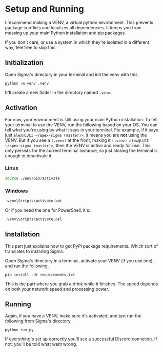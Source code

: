 # Setup and Running

I recommend making a VENV, a virtual python environment.
This prevents package conflicts and localizes all dependencies.
It keeps you from messing up your main Python installation and pip packages.

If you don't care,
or use a system in which they're isolated in a different way,
feel free to skip this.

## Initialization

Open Sigma's directory in your terminal and init the venv with this.

```
python -m venv .venv
```

It'll create a new folder in the directory named `.venv`.

## Activation

For now, your environment is still using your main Python installation.
To tell your terminal to use the VENV, run the following based on your OS.
You can tell what you're using by what it says in your terminal.
For example, if it says just `alex@LUCI ~/apex-sigma (master)>`,
it means you are **not** using the VENV.
But if you see a `(.venv)` at the front,
making it `(.venv) alex@LUCI ~/apex-sigma (master)>`,
then the VENV is active and ready for use.
This only persists for the current terminal instance,
so just closing the terminal is enough to deactivate it.

### Linux

```sh
source .venv/bin/activate
```

### Windows

```bat
.venv\Scripts\activate.bat
```

Or if you need the one for PowerShell, it's:

```bat
.venv\Scripts\activate.psl
```

## Installation

This part just explains how to get PyPi package requirements.
Which sort of translates to installing Sigma.

Open Sigma's directory in a terminal, activate your VENV (if you use one),
and run the following.

```
pip install -Ur requirements.txt
```

This  is the part where you grab a drink while it finishes.
The speed depends on both your network speed and processing power.

## Running

Again, if you have a VENV, make sure it's activated,
and just run the following from Sigma's directory.

```
python run.py
```

If everything's set up correctly you'll see a successful Discord connetion.
If not, you'll be told what went wrong.
